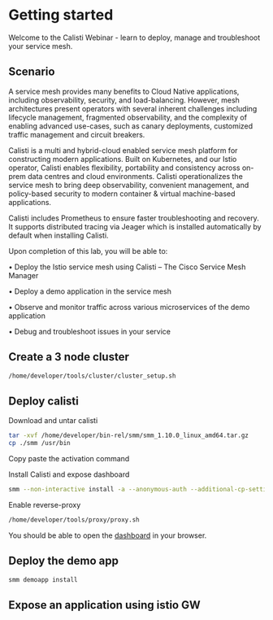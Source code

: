 # Getting started

Welcome to the Calisti Webinar - learn to deploy, manage and troubleshoot your service mesh.

## Scenario

A service mesh provides many benefits to Cloud Native applications, including observability, security, and load-balancing. However, mesh architectures present operators with several inherent challenges including lifecycle management, fragmented observability, and the complexity of enabling advanced use-cases, such as canary deployments, customized traffic management and circuit breakers.

Calisti is a multi and hybrid-cloud enabled service mesh platform for constructing modern applications. Built on Kubernetes, and our Istio operator, Calisti enables flexibility, portability and consistency across on-prem data centres and cloud environments. Calisti operationalizes the service mesh to bring deep observability, convenient management, and policy-based security to modern container & virtual machine-based applications.

Calisti includes Prometheus to ensure faster troubleshooting and recovery. It supports distributed tracing via Jeager which is installed automatically by default when installing Calisti. 

Upon completion of this lab, you will be able to: 

•	Deploy the Istio service mesh using Calisti – The Cisco Service Mesh Manager 

•	Deploy a demo application in the service mesh

•	Observe and monitor traffic across various microservices of the demo application

•	Debug and troubleshoot issues in your service 

## Create a 3 node cluster
```bash
/home/developer/tools/cluster/cluster_setup.sh
```
## Deploy calisti

Download and untar calisti

```bash
tar -xvf /home/developer/bin-rel/smm/smm_1.10.0_linux_amd64.tar.gz 
cp ./smm /usr/bin
```

Copy paste the activation command

Install Calisti and expose dashboard
```bash
smm --non-interactive install -a --anonymous-auth --additional-cp-settings /home/developer/tools/smm/enable-dashboard-expose.yaml -c ~/.kube/demo1.kconf
```
Enable reverse-proxy 

```bash
/home/developer/tools/proxy/proxy.sh
```


You should be able to open the [dashboard](dashboard) in your browser.


## Deploy the demo app
```bash
smm demoapp install
```

## Expose an application using istio GW


